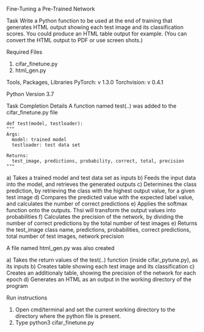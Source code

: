 Fine-Tuning a Pre-Trained Network

Task
Write a Python function to be used at the end of training that generates HTML output showing each test image and its classification scores. You could produce an HTML table output
for example. (You can convert the HTML output to PDF or use screen shots.)

Required Files
1. cifar_finetune.py
2. html_gen.py

Tools, Packages, Libraries
PyTorch: v 1.3.0
Torchvision: v 0.4.1

Python Version
3.7

Task Completion Details
A function named test(..) was added to the cifar_finetune.py file

	def test(model, testloader):
    """
    Args:
      model: trained model
      testloader: test data set
      
    Returns:
      test_image, predictions, probability, correct, total, precision
    """
  a) Takes a trained model and test data set as inputs
  b) Feeds the input data into the model, and retrieves the generated outputs
  c) Determines the class prediction, by retrieving the class with the highest output value, for a given test image
  d) Compares the predicted value with the expected label value, and calculates the number of correct predictions
  e) Applies the softmax function onto the outputs. Thsi will transform the output values into probabilities
  f) Calculates the precision of the network, by dividing the number of correct predictions by the total number of test images
	e) Returns the test_image class name, predictions, probabilities, correct predictions, total number of test images, network precision
  
A file named html_gen.py was also created 
	
  a) Takes the return values of the test(..) function (inside cifar_pytune.py), as its inputs
  b) Creates table showing each test image and its classification
  c) Creates an additionaly table, showing the precision of the network for each epoch
	d) Generates an HTML as an output in the working directory of the program

Run instructions
1. Open cmd/terminal and set the current working directory to the directory where the python file is present.
2. Type python3 cifar_finetune.py
